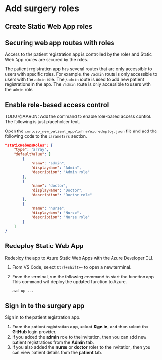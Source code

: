 # Add surgery roles

## Create Static Web App roles

## Securing web app routes with roles

Access to the patient registration app is controlled by the roles and Static Web App routes are secured by the roles.

The patient registration app has several routes that are only accessible to users with specific roles. For example, the `/admin` route is only accessible to users with the `admin` role. The `/admin` route is used to add new patient registrations in the app. The `/admin` route is only accessible to users with the `admin` role.

## Enable role-based access control

TODO @AARON: Add the command to enable role-based access control. The following is just placeholder text.

Open the `contoso_new_patient_app/infra/azuredeploy.json` file and add the following code to the `parameters` section.

```json
"staticWebAppRoles": {
    "type": "array",
    "defaultValue": [
        {
            "name": "admin",
            "displayName": "Admin",
            "description": "Admin role"
        },
        {
            "name": "doctor",
            "displayName": "Doctor",
            "description": "Doctor role"
        },
        {
            "name": "nurse",
            "displayName": "Nurse",
            "description": "Nurse role"
        }
    ]
}
```

## Redeploy Static Web App

Redeploy the app to Azure Static Web Apps with the Azure Developer CLI.

1. From VS Code, select `Ctrl+Shift+~` to open a new terminal.
1. From the terminal, run the following command to start the function app. This command will deploy the updated function to Azure.

    ```bash
    azd up ...
    ```

## Sign in to the surgery app

Sign in to the patient registration app.

1. From the patient registration app, select **Sign in**, and then select the **GitHub** login provider.
1. If you added the **admin** role to the invitation, then you can add new patient registrations from the **Admin** tab.
1. If you also added the **nurse** or **doctor** roles to the invitation, then you can view patient details from the **patient** tab.
